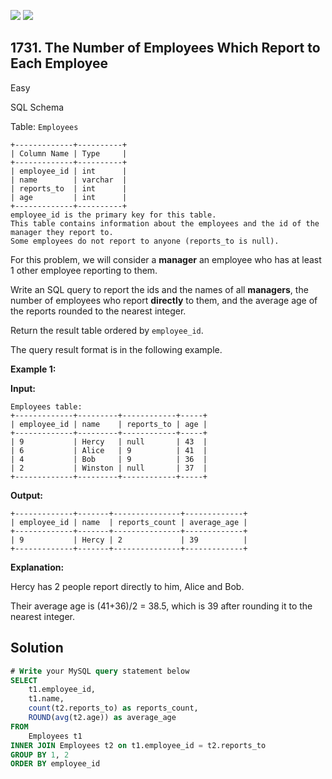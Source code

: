 [![](https://img.shields.io/github/stars/javadev/LeetCode-in-Java?label=Stars&style=flat-square)](https://github.com/javadev/LeetCode-in-Java)
[![](https://img.shields.io/github/forks/javadev/LeetCode-in-Java?label=Fork%20me%20on%20GitHub%20&style=flat-square)](https://github.com/javadev/LeetCode-in-Java/fork)

## 1731\. The Number of Employees Which Report to Each Employee

Easy

SQL Schema

Table: `Employees`

    +-------------+----------+
    | Column Name | Type     |
    +-------------+----------+
    | employee_id | int      |
    | name        | varchar  |
    | reports_to  | int      |
    | age         | int      |
    +-------------+----------+
    employee_id is the primary key for this table.
    This table contains information about the employees and the id of the manager they report to.
    Some employees do not report to anyone (reports_to is null). 

For this problem, we will consider a **manager** an employee who has at least 1 other employee reporting to them.

Write an SQL query to report the ids and the names of all **managers**, the number of employees who report **directly** to them, and the average age of the reports rounded to the nearest integer.

Return the result table ordered by `employee_id`.

The query result format is in the following example.

**Example 1:**

**Input:**

    Employees table:
    +-------------+---------+------------+-----+
    | employee_id | name    | reports_to | age |
    +-------------+---------+------------+-----+
    | 9           | Hercy   | null       | 43  |
    | 6           | Alice   | 9          | 41  |
    | 4           | Bob     | 9          | 36  |
    | 2           | Winston | null       | 37  |
    +-------------+---------+------------+-----+

**Output:**

    +-------------+-------+---------------+-------------+
    | employee_id | name  | reports_count | average_age |
    +-------------+-------+---------------+-------------+
    | 9           | Hercy | 2             | 39          |
    +-------------+-------+---------------+-------------+

**Explanation:**

Hercy has 2 people report directly to him, Alice and Bob.

Their average age is (41+36)/2 = 38.5, which is 39 after rounding it to the nearest integer.

## Solution

```sql
# Write your MySQL query statement below
SELECT
    t1.employee_id,
    t1.name,
    count(t2.reports_to) as reports_count,
    ROUND(avg(t2.age)) as average_age
FROM
    Employees t1
INNER JOIN Employees t2 on t1.employee_id = t2.reports_to
GROUP BY 1, 2
ORDER BY employee_id
```